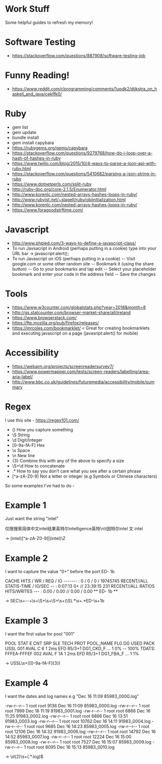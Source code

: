 # Work Stuff
Some helpful guides to refresh my memory!

# Software Testing
- https://stackoverflow.com/questions/887908/software-testing-job

# Funny Reading!
- https://www.reddit.com/r/programming/comments/1updk2/dijkstra_on_haskell_and_java/cekffk0/

# Ruby
- gem list
- gem update
- bundle install
- gem install capybara
- https://rubygems.org/gems/capybara
- https://stackoverflow.com/questions/9279768/how-do-i-loop-over-a-hash-of-hashes-in-ruby
- https://www.twilio.com/blog/2015/10/4-ways-to-parse-a-json-api-with-ruby.html
- https://stackoverflow.com/questions/5410682/parsing-a-json-string-in-ruby
- https://www.dotnetperls.com/split-ruby
- http://ruby-doc.org/core-2.1.5/Enumerator.html
- http://www.korenlc.com/nested-arrays-hashes-loops-in-ruby/
- http://www.rubyist.net/~slagell/ruby/objinitialization.html
- http://www.korenlc.com/nested-arrays-hashes-loops-in-ruby/
- https://www.foragoodstrftime.com/

# Javascript
- http://www.phpied.com/3-ways-to-define-a-javascript-class/
- To run Javsacript in Android (perhaps putting in a cookie) type into your URL bar -> javascript:alert();
- To run Javascript on iOS (perhaps putting in a cookie) 
-- Visit google.com or some other random site
-- Bookmark it (using the share button)
-- Go to your bookmarks and tap edit
-- Select your placeholder bookmark and enter your code in the address field
-- Save the changes

# Tools
- https://www.w3counter.com/globalstats.php?year=2018&month=8
- http://gs.statcounter.com/browser-market-share/all/ireland
- https://www.browserstack.com/
- https://ftp.mozilla.org/pub/firefox/releases/
- https://mrcoles.com/bookmarklet/ < Great for creating bookmarklets and executing javascript on a page (javasript:alert() for mobile)

# Accessibility
- https://webaim.org/projects/screenreadersurvey7/
- https://www.powermapper.com/tests/screen-readers/labelling/area-aria-label/
- http://www.bbc.co.uk/guidelines/futuremedia/accessibility/mobile/summary

# Regex
I use this site - https://regex101.com/

- ()                         How you capture something
- \S                         String
- \d                         Digit/Integer
- [0-9a-fA-F]                Hex
- \s                         Space
- \n                         New line
- {3}                        Combine this with any of the above to specify a size
- \S+\d                      How to concatenate
- .*                         How to say you don’t care what you see after a certain phrase
- [^a-zA-Z0-9]               Not a letter or integer (e.g Symbols or Chinese characters)

So some examples I've had to do -

# Example 1

Just want the string "intel"

仅限搜索简体中文intel结果英特尔intelligence英特\n\t因特尔intel 文 intel

-> (intel)[^a-zA-Z0-9]|(intel)\Z

# Example 2

I want to capture the value "0+" before the port ED- 1b

CACHE  HITS / WR / REQ / IO ------- : 0 / 0 / 0 / 19745745
RECENT//ALL STATIS-TIME / IO/SEC -- : 0:07:13        0+ // 23:39:15      231 
RECENT//ALL  RATIOS HITS/WRITES --- :   0.00 /   0.00 //   0.00 /   0.00 ** ED-  1b ** 

-> SEC\s+--+\s+\S+\s+\S+\s+(\S).*\s+.*ED-\s+1b

# Example 3

I want the first value for pool "001"

POOL STAT E  CNT SRP  SLE TECH PROT   POOL_NAME    FLG DG USED PACK USSL
001 AVAL C    6   1  2ms EFD  R5/3+1 DG1_CKD_F    ...  1   0%  --  100%
          TDATS:  FFFEA-FFFEF
002 AVAL F   1A   1  2ms EFD  R5/3+1 DG1_FBA_F    ...  1   1% 

-> USSL\s+([0-9a-fA-F]{3})

# Example 4

I want the dates and log names e.g "Dec 16 11:09 85983_0000.log"

-rw-r--r-- 1 root root   9136 Dec 16 11:09 85983_0000.log
-rw-r--r-- 1 root root   7999 Dec 16 11:19 91983_0001.log
-rw-r--r-- 1 root root   6866 Dec 16 11:25 91983_0002.log
-rw-r--r-- 1 root root   6866 Dec 16 13:51 91983_0003.log
-rw-r--r-- 1 root root  10762 Dec 16 14:11 91983_0004.log
-rw-r--r-- 1 root root   9685 Dec 16 14:23 85983_0005.log
-rw-r--r-- 1 root root  12106 Dec 16 14:32 91983_0006.log
-rw-r--r-- 1 root root  14792 Dec 16 14:52 85983_0007.log
-rw-r--r-- 1 root root  12224 Dec 16 15:00 85983_0008.log
-rw-r--r-- 1 root root   7527 Dec 16 15:07 85983_0009.log
-rw-r--r-- 1 root root   8095 Dec 16 15:13 85983_0010.log

-> \d{2}\s+(.*.log)$

